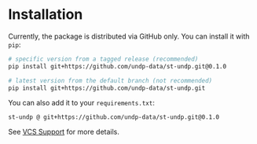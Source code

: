 # Installation

Currently, the package is distributed via GitHub only. You can install it with `pip`:

```bash
# specific version from a tagged release (recommended) 
pip install git+https://github.com/undp-data/st-undp.git@0.1.0

# latest version from the default branch (not recommended)
pip install git+https://github.com/undp-data/st-undp.git
```

You can also add it to your `requirements.txt`:

```requirements
st-undp @ git+https://github.com/undp-data/st-undp.git@0.1.0
```

See [VCS Support](https://pip.pypa.io/en/stable/topics/vcs-support/#vcs-support) for more details.
